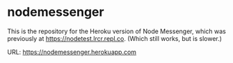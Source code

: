 # nodemessenger
This is the repository for the Heroku version of Node Messenger, which was previously at https://nodetest.lrcr.repl.co. (Which still works, but is slower.)

URL: https://nodemessenger.herokuapp.com
